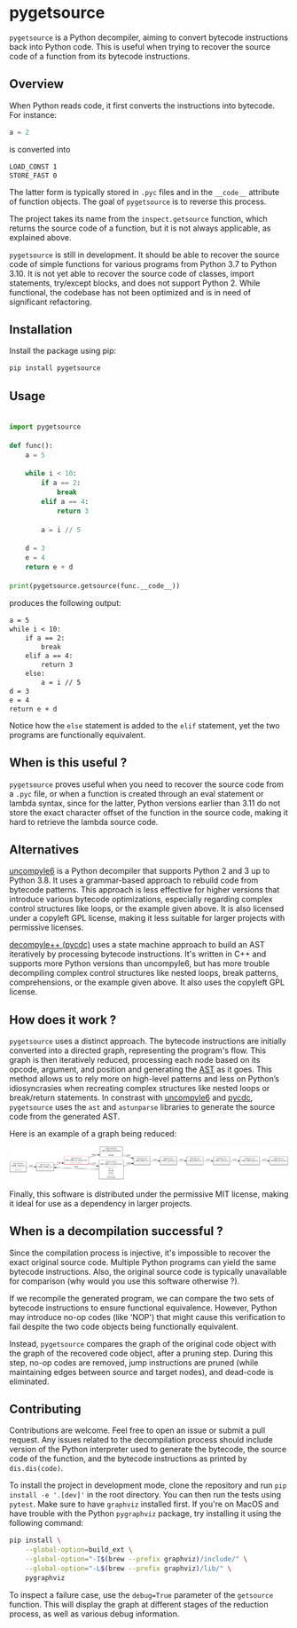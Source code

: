 # pygetsource

`pygetsource` is a Python decompiler, aiming to convert bytecode instructions back into Python code. This is useful when trying to recover the source code of a function from its bytecode instructions.

## Overview

When Python reads code, it first converts the instructions into bytecode. For instance:

```python
a = 2
```

is converted into

```
LOAD_CONST 1
STORE_FAST 0
```

The latter form is typically stored in `.pyc` files and in the `__code__` attribute of function objects. The goal of `pygetsource` is to reverse this process.

The project takes its name from the `inspect.getsource` function, which returns the source code of a function, but it is not always applicable, as explained above.

`pygetsource` is still in development. It should be able to recover the source code of simple functions for various programs from Python 3.7 to Python 3.10. It is not yet able to recover the source code of classes, import statements, try/except blocks, and does not support Python 2. While functional, the codebase has not been optimized and is in need of significant refactoring.

## Installation

Install the package using pip:

```bash
pip install pygetsource
```

## Usage

```python

import pygetsource

def func():
    a = 5
    
    while i < 10:
        if a == 2:
            break
        elif a == 4:
            return 3
        
        a = i // 5
        
    d = 3
    e = 4
    return e + d

print(pygetsource.getsource(func.__code__))
```

produces the following output:

```
a = 5
while i < 10:
    if a == 2:
        break
    elif a == 4:
        return 3
    else:
        a = i // 5
d = 3
e = 4
return e + d
```

Notice how the `else` statement is added to the `elif` statement, yet the two programs are functionally equivalent.


## When is this useful ?

`pygetsource` proves useful when you need to recover the source code from a `.pyc` file, or when a function is created through an eval statement or lambda syntax, since for the latter, Python versions earlier than 3.11 do not store the exact character offset of the function in the source code, making it hard to retrieve the lambda source code.

## Alternatives

[uncompyle6](https://github.com/rocky/python-uncompyle6) is a Python decompiler that supports Python 2 and 3 up to Python 3.8. It uses a grammar-based approach to rebuild code from bytecode patterns. This approach is less effective for higher versions that introduce various bytecode optimizations, especially regarding complex control structures like loops, or the example given above.
It is also licensed under a copyleft GPL license, making it less suitable for larger projects with permissive licenses.

[decompyle++ (pycdc)](https://github.com/zrax/pycdc) uses a state machine approach to build an AST iteratively by processing bytecode instructions. It's written in C++ and supports more Python versions than uncompyle6, but has more trouble decompiling  complex control structures like nested loops, break patterns, comprehensions, or the example given above. It also uses the copyleft GPL license.

## How does it work ?

`pygetsource` uses a distinct approach. The bytecode instructions are initially converted into a directed graph, representing the program's flow. This graph is then iteratively reduced, processing each node based on its opcode, argument, and position and generating the [AST](https://docs.python.org/3/library/ast.html) as it goes.
This method allows us to rely more on high-level patterns and less on Python’s idiosyncrasies when recreating complex structures like nested loops or break/return statements.
In constrast with [uncompyle6](https://github.com/rocky/python-uncompyle6) and [pycdc](https://github.com/zrax/pycdc), `pygetsource` uses the `ast` and `astunparse` libraries to generate the source code from the generated AST.

Here is an example of a graph being reduced:

![Graph reduction](./docs/graph-example.svg)


Finally, this software is distributed under the permissive MIT license, making it ideal for use as a dependency in larger projects.

## When is a decompilation successful ?

Since the compilation process is injective, it's impossible to recover the exact original source code. Multiple Python programs can yield the same bytecode instructions. Also, the original source code is typically unavailable for comparison (why would you use this software otherwise ?).

If we recompile the generated program, we can compare the two sets of bytecode instructions to ensure functional equivalence. However, Python may introduce no-op codes (like 'NOP') that might cause this verification to fail despite the two code objects being functionally equivalent.

Instead, `pygetsource` compares the graph of the original code object with the graph of the recovered code object, after a pruning step. During this step, no-op codes are removed, jump instructions are pruned (while maintaining edges between source and target nodes), and dead-code is eliminated.

## Contributing

Contributions are welcome. Feel free to open an issue or submit a pull request. Any issues related to the decompilation process should include version of the Python interpreter used to generate the bytecode, the source code of the function, and the bytecode instructions as printed by `dis.dis(code)`.

To install the project in development mode, clone the repository and run `pip install -e '.[dev]'` in the root directory. You can then run the tests using `pytest`. Make sure to have `graphviz` installed first. If you're on MacOS and have trouble with the Python `pygraphviz` package, try installing it using the following command:

```bash
pip install \
    --global-option=build_ext \
    --global-option="-I$(brew --prefix graphviz)/include/" \
    --global-option="-L$(brew --prefix graphviz)/lib/" \
    pygraphviz
```

To inspect a failure case, use the `debug=True` parameter of the `getsource` function. This will display the graph at different stages of the reduction process, as well as various debug information.